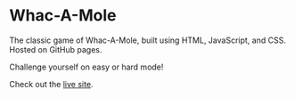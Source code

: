 # Whac-A-Mole

The classic game of Whac-A-Mole, built using HTML, JavaScript, and CSS. Hosted on GitHub pages.

Challenge yourself on easy or hard mode!

Check out the [live site](https://zduvall.github.io/Whac-A-Mole/).
